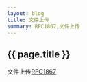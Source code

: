 ```yaml
---
layout: blog
title: 文件上传
summary: RFC1867,文件上传
---
```


## {{ page.title }}

文件上传[RFC1867](http://www.ietf.org/rfc/rfc1867.txt)

